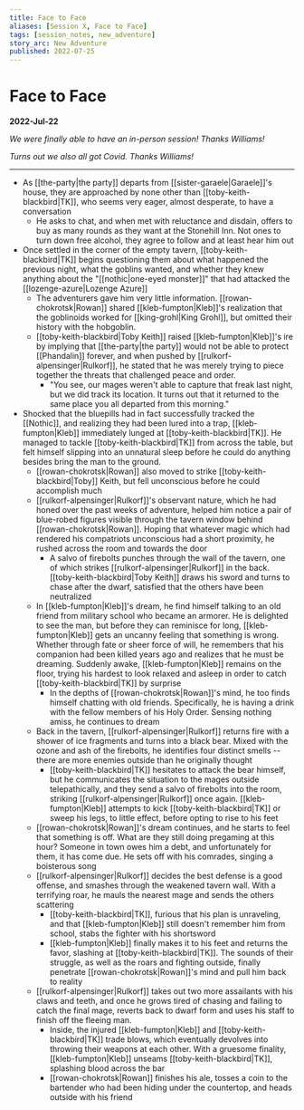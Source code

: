 ```yaml
---
title: Face to Face
aliases: [Session X, Face to Face]
tags: [session_notes, new_adventure]
story_arc: New Adventure
published: 2022-07-25
---
```

# Face to Face

**2022-Jul-22**

*We were finally able to have an in-person session! Thanks Williams!*

*Turns out we also all got Covid. Thanks Williams!*

---

- As [[the-party|the party]] departs from [[sister-garaele|Garaele]]'s house, they are approached by none other than [[toby-keith-blackbird|TK]], who seems very eager, almost desperate, to have a conversation
  - He asks to chat, and when met with reluctance and disdain, offers to buy as many rounds as they want at the Stonehill Inn. Not ones to turn down free alcohol, they agree to follow and at least hear him out
- Once settled in the corner of the empty tavern, [[toby-keith-blackbird|TK]] begins questioning them about what happened the previous night, what the goblins wanted, and whether they knew anything about the "[[nothic|one-eyed monster]]" that had attacked the [[lozenge-azure|Lozenge Azure]]
  - The adventurers gave him very little information. [[rowan-chokrotsk|Rowan]] shared [[kleb-fumpton|Kleb]]'s realization that the goblinoids worked for [[king-grohl|King Grohl]], but omitted their history with the hobgoblin.
  - [[toby-keith-blackbird|Toby Keith]] raised [[kleb-fumpton|Kleb]]'s ire by implying that [[the-party|the party]] would not be able to protect [[Phandalin]] forever, and when pushed by [[rulkorf-alpensinger|Rulkorf]], he stated that he was merely trying to piece together the threats that challenged peace and order.
    - "You see, our mages weren't able to capture that freak last night, but we did track its location. It turns out that it returned to the same place you all departed from this morning."
- Shocked that the bluepills had in fact successfully tracked the [[Nothic]], and realizing they had been lured into a trap, [[kleb-fumpton|Kleb]] immediately lunged at [[toby-keith-blackbird|TK]]. He managed to tackle [[toby-keith-blackbird|TK]] from across the table, but felt himself slipping into an unnatural sleep before he could do anything besides bring the man to the ground.
  - [[rowan-chokrotsk|Rowan]] also moved to strike [[toby-keith-blackbird|Toby]] Keith, but fell unconscious before he could accomplish much
  - [[rulkorf-alpensinger|Rulkorf]]'s observant nature, which he had honed over the past weeks of adventure, helped him notice a pair of blue-robed figures visible through the tavern window behind [[rowan-chokrotsk|Rowan]]. Hoping that whatever magic which had rendered his compatriots unconscious had a short proximity, he rushed across the room and towards the door
    - A salvo of firebolts punches through the wall of the tavern, one of which strikes [[rulkorf-alpensinger|Rulkorf]] in the back. [[toby-keith-blackbird|Toby Keith]] draws his sword and turns to chase after the dwarf, satisfied that the others have been neutralized
  - In [[kleb-fumpton|Kleb]]'s dream, he find himself talking to an old friend from military school who became an armorer. He is delighted to see the man, but before they can reminisce for long, [[kleb-fumpton|Kleb]] gets an uncanny feeling that something is wrong. Whether through fate or sheer force of will, he remembers that his companion had been killed years ago and realizes that he must be dreaming. Suddenly awake, [[kleb-fumpton|Kleb]] remains on the floor, trying his hardest to look relaxed and asleep in order to catch [[toby-keith-blackbird|TK]] by surprise
    - In the depths of [[rowan-chokrotsk|Rowan]]'s mind, he too finds himself chatting with old friends. Specifically, he is having a drink with the fellow members of his Holy Order. Sensing nothing amiss, he continues to dream
  - Back in the tavern, [[rulkorf-alpensinger|Rulkorf]] returns fire with a shower of ice fragments and turns into a black bear. Mixed with the ozone and ash of the firebolts, he identifies four distinct smells -- there are more enemies outside than he originally thought
    - [[toby-keith-blackbird|TK]] hesitates to attack the bear himself, but he communicates the situation to the mages outside telepathically, and they send a salvo of firebolts into the room, striking [[rulkorf-alpensinger|Rulkorf]] once again. [[kleb-fumpton|Kleb]] attempts to kick [[toby-keith-blackbird|TK]] or sweep his legs, to little effect, before opting to rise to his feet
  - [[rowan-chokrotsk|Rowan]]'s dream continues, and he starts to feel that something is off. What are they still doing pregaming at this hour? Someone in town owes him a debt, and unfortunately for them, it has come due. He sets off with his comrades, singing a boisterous song
  - [[rulkorf-alpensinger|Rulkorf]] decides the best defense is a good offense, and smashes through the weakened tavern wall. With a terrifying roar, he mauls the nearest mage and sends the others scattering
    - [[toby-keith-blackbird|TK]], furious that his plan is unraveling, and that [[kleb-fumpton|Kleb]] still doesn't remember him from school, stabs the fighter with his shortsword
    - [[kleb-fumpton|Kleb]] finally makes it to his feet and returns the favor, slashing at [[toby-keith-blackbird|TK]]. The sounds of their struggle, as well as the roars and fighting outside, finally penetrate [[rowan-chokrotsk|Rowan]]'s mind and pull him back to reality
  - [[rulkorf-alpensinger|Rulkorf]] takes out two more assailants with his claws and teeth, and once he grows tired of chasing and failing to catch the final mage, reverts back to dwarf form and uses his staff to finish off the fleeing man.
    - Inside, the injured [[kleb-fumpton|Kleb]] and [[toby-keith-blackbird|TK]] trade blows, which eventually devolves into throwing their weapons at each other. With a gruesome finality, [[kleb-fumpton|Kleb]] unseams [[toby-keith-blackbird|TK]], splashing blood across the bar
    - [[rowan-chokrotsk|Rowan]] finishes his ale, tosses a coin to the bartender who had been hiding under the countertop, and heads outside with his friend
